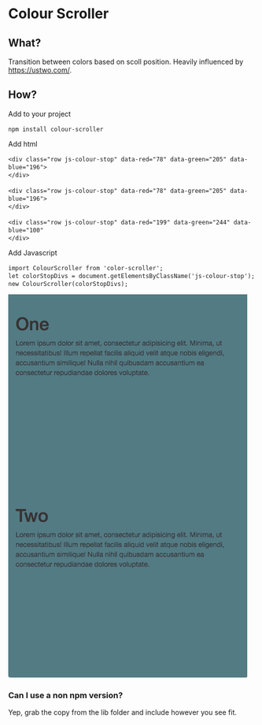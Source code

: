 # Colour Scroller

## What?

Transition between colors based on scoll position.
Heavily influenced by https://ustwo.com/.

## How?
Add to your project
```
npm install colour-scroller
```

Add html
```
<div class="row js-colour-stop" data-red="78" data-green="205" data-blue="196">
</div>

<div class="row js-colour-stop" data-red="78" data-green="205" data-blue="196">
</div>

<div class="row js-colour-stop" data-red="199" data-green="244" data-blue="100"
</div>
```

Add Javascript

```
import ColourScroller from 'color-scroller';
let colorStopDivs = document.getElementsByClassName('js-colour-stop');
new ColourScroller(colorStopDivs);
```

![demo](images/color-scroller.gif)

### Can I use a non npm version?

Yep, grab the copy from the lib folder and include however you see fit.
